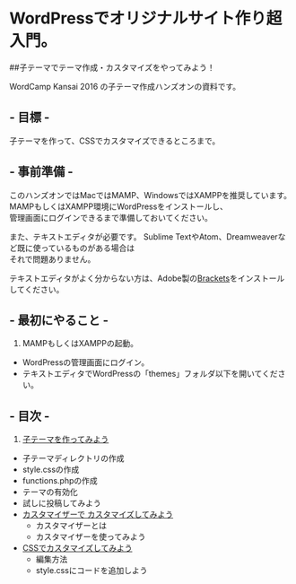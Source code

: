 # WordPressでオリジナルサイト作り超入門。
##子テーマでテーマ作成・カスタマイズをやってみよう！

WordCamp Kansai 2016 の子テーマ作成ハンズオンの資料です。

## - 目標 -

子テーマを作って、CSSでカスタマイズできるところまで。

## - 事前準備 -

このハンズオンではMacではMAMP、WindowsではXAMPPを推奨しています。
MAMPもしくはXAMPP環境にWordPressをインストールし、  
管理画面にログインできるまで準備しておいてください。

また、テキストエディタが必要です。
Sublime TextやAtom、Dreamweaverなど既に使っているものがある場合は  
それで問題ありません。

テキストエディタがよく分からない方は、Adobe製の[Brackets](http://brackets.io/)をインストールしてください。

## - 最初にやること -

1. MAMPもしくはXAMPPの起動。
+ WordPressの管理画面にログイン。
+ テキストエディタでWordPressの「themes」フォルダ以下を開いてください。

## - 目次 -

1. [子テーマを作ってみよう](https://github.com/wckansai2016/child-theme-hands-on/blob/doc/child_theme_hands_on_1.md)
  + 子テーマディレクトリの作成
  + style.cssの作成
  + functions.phpの作成
  + テーマの有効化
  + 試しに投稿してみよう
+ [カスタマイザーで カスタマイズしてみよう](https://github.com/wckansai2016/child-theme-hands-on/blob/doc/child_theme_hands_on_2.md)
  + カスタマイザーとは
  + カスタマイザーを使ってみよう
+ [CSSでカスタマイズしてみよう](https://github.com/wckansai2016/child-theme-hands-on/blob/doc/child_theme_hands_on_3.md)
  + 編集方法
  + style.cssにコードを追加しよう
